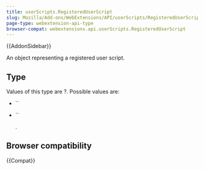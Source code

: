 ```yaml
---
title: userScripts.RegisteredUserScript
slug: Mozilla/Add-ons/WebExtensions/API/userScripts/RegisteredUserScript
page-type: webextension-api-type
browser-compat: webextensions.api.userScripts.RegisteredUserScript
---
```


{{AddonSidebar}}

An object representing a registered user script.

## Type

Values of this type are ?. Possible values are:

- ``

- ``

  .

## Browser compatibility

{{Compat}}
